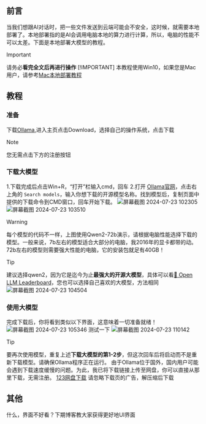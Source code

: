 ## 前言
当我们想跟AI对话时，把一些文件发送到云端可能会不安全，这时候，就需要本地部署了。本地部署指的是AI会调用电脑本地的算力进行计算，所以，电脑的性能不可以太差。下面是本地部署大模型的教程。
> [!IMPORTANT]
> 请务必**看完全文后再进行操作**
> [!IMPORTANT]
>本教程使用Win10，如果您是Mac用户，请参考[Mac本地部署教程](https://www.bilibili.com/video/BV18E421N7d4/?vd_source=4d615fafe7d9dfc43c90bfcb3b9fdcbb)
## 教程
### 准备
下载[Ollama](https://ollama.com/),进入主页点击Download，选择自己的操作系统，点击下载
> [!NOTE]
> 您无需点击下方的注册按钮
### 下载大模型
1.下载完成后点击Win+R，“打开”栏输入cmd，回车
2.打开 [Ollama官网](https://ollama.com/)，点击右上角的 `Search models`，输入你想下载的开源模型名称。找到模型后，复制页面中提供的下载命令到CMD窗口，回车开始下载。
![屏幕截图 2024-07-23 102305](https://github.com/user-attachments/assets/22fdeeeb-6382-4051-8164-e4b800d99b62)
![屏幕截图 2024-07-23 103510](https://github.com/user-attachments/assets/45c070d8-c8e4-4d37-8712-442505c366ed)
> [!Warning]
> 每个模型的代码不一样，上图使用Qwen2-72b演示，请根据电脑性能选择下载的模型。一般来说，7b左右的模型适合大部分的电脑，我2016年的显卡都带的动。72b左右的模型则需要强大性能的电脑，它的安装包就足有40GB！

> [!TIP]
> 建议选择qwen2，因为它是迄今为止**最强大的开源大模型**，具体可以看[🤗 Open LLM Leaderboard](https://huggingface.co/spaces/open-llm-leaderboard/open_llm_leaderboard)，您也可以选择自己喜欢的大模型，方法相同
![屏幕截图 2024-07-23 104504](https://github.com/user-attachments/assets/bdd3cc45-c8e0-4c89-afa9-9e57c6ed8773)

### 使用大模型
完成下载后，你将看到类似以下界面，这意味着一切准备就绪！
![屏幕截图 2024-07-23 105346](https://github.com/user-attachments/assets/6e1cccf9-3def-48e2-97a3-270844a1e946)
测试一下
![屏幕截图 2024-07-23 110142](https://github.com/user-attachments/assets/4ab8d016-3abe-4c05-a826-e37cdb8a3596)
> [!TIP]
> 要再次使用模型，重复上述**下载大模型的第1-2步**，但这次回车后将启动而不是重新下载模型。请确保Ollama程序正在运行。
由于Ollama位于国外，国内用户可能会遇到下载速度缓慢的问题。为此，我已将下载链接上传至网盘，你可以直接从那里下载，无需注册。
[123网盘下载](https://www.123pan.com/s/hoPKVv-RMB63.html)
请忽略下载页的广告，解压缩后下载

## 其他
什么，界面不好看？下期博客教大家获得更好地UI界面